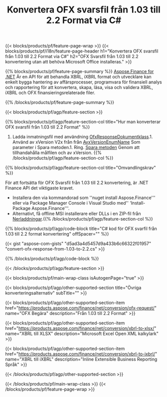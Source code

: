 ﻿---
title: Konvertera OFX svarsfil från 1.03 till 2.2 Format via C#
description: Samplingskod för OFX förfrågan från 1.03 till 2.2 C# konvertering. Använd API exempelkod för batch OFX begär konvertering inom .NET baserade program. 
url: /sv/net/conversion/ofx-response/
family: finance
platformtag: net
feature: conversion
informat: OFX Response 1.03
outformat: OFX Response 2.2
otherformats: OFX Response
---
{{< blocks/products/pf/feature-page-wrap >}}
{{< blocks/products/pf/i18n/feature-page-header h1="Konvertera OFX svarsfil från 1.03 till 2.2 Format via C#" h2="OFX Svarsfil från 1.03 till 2.2 konvertering utan att behöva Microsoft Office installeras." >}}

{{% blocks/products/pf/feature-page-summary %}}
[Aspose.Finance for .NET](https://products.aspose.com/finance/net/) Är en API för att behandla XBRL, iXBRL format och utvecklare kan enkelt bygga hantering av affärsprocesser, programvara för finansiell analys och rapportering för att konvertera, skapa, läsa, visa och validera XBRL, iXBRL och OFX finansieringsrelaterade filer. 

{{% /blocks/products/pf/feature-page-summary %}}

{{< blocks/products/pf/agp/feature-section >}}

{{% blocks/products/pf/agp/feature-section-col title="Hur man konverterar OFX svarsfil från 1.03 till 2.2 Format" %}}
1. Ladda inmatningsfil med användning [OfxResponseDokumentklass](https://apireference.aspose.com/finance/net/aspose.finance.ofx/ofxresponsedocument).1. Använd av xVersion V2x från från [AvxVersionEnumName](https://apireference.aspose.com/finance/net/aspose.finance.ofx/ofxversionenum) Som parameter i Spara metoden.1. Ring. [Spara metoden](https://apireference.aspose.com/finance/net/aspose.finance.ofx/ofxresponsedocument/methods/save) Genom att tillhandahålla målfilen och av xVersion.
{{% /blocks/products/pf/agp/feature-section-col %}}

{{% blocks/products/pf/agp/feature-section-col title="Omvandlingskrav" %}}

För att fortsätta för OFX Svarsfil från 1.03 till 2.2 konvertering, är .NET Finance API det viktigaste kravet.
- Installera den via kommandorad som ''nuget install Aspose.Finance''' eller via Package Manager Console i Visual Studio med'' 'Install-Package Aspose.Finance'''.
- Alternativt, få offline MSI installerare eller DLLs i en ZIP-fil från [Nerladdningar](https://downloads.aspose.com/finance/net).{{% /blocks/products/pf/agp/feature-section-col %}}

{{% blocks/products/pf/agp/code-block title="C# kod för OFX svarfil från 1.03 till 2.2 format konvertering" offSpacer="" %}}

{{< gist "aspose-com-gists" "d5ad3a4d5457d9a433b6c66322f01957" "convert-ofx-response-from-1.03-to-2.2.cs" >}}

{{% /blocks/products/pf/agp/code-block %}}

{{< /blocks/products/pf/agp/feature-section >}}

{{< blocks/products/pf/main-wrap-class isAutogenPage="true" >}}

{{< blocks/products/pf/agp/other-supported-section title="Övriga konverteringsalternativ" subTitle="" >}}

{{< blocks/products/pf/agp/other-supported-section-item href="https://products.aspose.com/finance/net/conversion/ofx-request/" name="OFX Begära" description="Från 1.03 till 2.2 Format" >}}

{{< blocks/products/pf/agp/other-supported-section-item href="https://products.aspose.com/finance/net/conversion/xbrl-to-xlsx/" name="XBRL till XLSX" description="Microsoft Excel Open XML kalkylark" >}}

{{< blocks/products/pf/agp/other-supported-section-item href="https://products.aspose.com/finance/net/conversion/xbrl-to-ixbrl/" name="XBRL till iXBRL" description="Inline Extensible Business Reporting Språk" >}}

{{< /blocks/products/pf/agp/other-supported-section >}}

{{< /blocks/products/pf/main-wrap-class >}}
{{< /blocks/products/pf/feature-page-wrap >}}